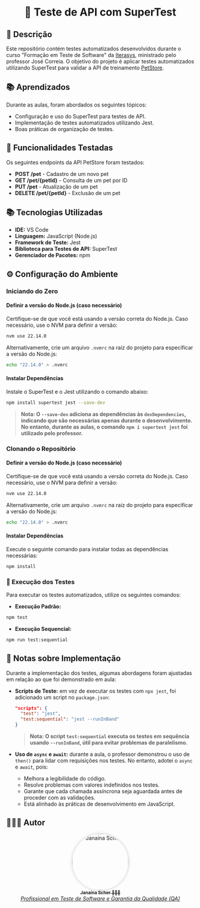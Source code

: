 <div  align="center">
	<h1>
		📡 Teste de API com SuperTest
	</h1>
</div>

## 🧐 Descrição

Este repositório contém testes automatizados desenvolvidos durante o curso "Formação em Teste de Software" da [Iterasys](https://iterasys.com.br/pt), ministrado pelo professor José Correia. O objetivo do projeto é aplicar testes automatizados utilizando SuperTest para validar a API de treinamento [PetStore](https://petstore.swagger.io/#/).

## 📚 Aprendizados

Durante as aulas, foram abordados os seguintes tópicos:

- Configuração e uso do SuperTest para testes de API.
- Implementação de testes automatizados utilizando Jest.
- Boas práticas de organização de testes.

## 🚀 Funcionalidades Testadas

Os seguintes endpoints da API PetStore foram testados:

- **POST /pet** - Cadastro de um novo pet
- **GET /pet/{petId}** - Consulta de um pet por ID
- **PUT /pet** - Atualização de um pet
- **DELETE /pet/{petId}** - Exclusão de um pet

## 📚 Tecnologias Utilizadas

- **IDE:** VS Code
- **Linguagem:** JavaScript (Node.js)
- **Framework de Teste:** Jest
- **Biblioteca para Testes de API:** SuperTest
- **Gerenciador de Pacotes:** npm

## ⚙️ Configuração do Ambiente

### Iniciando do Zero

#### Definir a versão do Node.js (caso necessário)

Certifique-se de que você está usando a versão correta do Node.js. Caso necessário, use o NVM para definir a versão:

```sh
nvm use 22.14.0
```

Alternativamente, crie um arquivo `.nvmrc` na raiz do projeto para especificar a versão do Node.js:

```sh
echo "22.14.0" > .nvmrc
```

#### Instalar Dependências

Instale o SuperTest e o Jest utilizando o comando abaixo:

```sh
npm install supertest jest --save-dev
```

> **Nota: O `--save-dev` adiciona as dependências às `devDependencies`, indicando que são necessárias apenas durante o desenvolvimento. No entanto, durante as aulas, o comando `npm i supertest jest` foi utilizado pelo professor.**

### Clonando o Repositório

#### Definir a versão do Node.js (caso necessário)

Certifique-se de que você está usando a versão correta do Node.js. Caso necessário, use o NVM para definir a versão:

```sh
nvm use 22.14.0
```

Alternativamente, crie um arquivo `.nvmrc` na raiz do projeto para especificar a versão do Node.js:

```sh
echo "22.14.0" > .nvmrc
```

#### Instalar Dependências

Execute o seguinte comando para instalar todas as dependências necessárias:

```sh
npm install
```

### 🧪 Execução dos Testes

Para executar os testes automatizados, utilize os seguintes comandos:

- **Execução Padrão:**

```sh
npm test
```

- **Execução Sequencial:**

```sh
npm run test:sequential
```

## 📜 Notas sobre Implementação

Durante a implementação dos testes, algumas abordagens foram ajustadas em relação ao que foi demonstrado em aula:

- **Scripts de Teste:** em vez de executar os testes com `npx jest`, foi adicionado um script no `package.json`:

  ```json
  "scripts": {
    "test": "jest",
    "test:sequential": "jest --runInBand"
  }
  ```

  > **Nota: O script `test:sequential` executa os testes em sequência usando `--runInBand`, útil para evitar problemas de paralelismo.**

- **Uso de `async` e `await`:** durante a aula, o professor demonstrou o uso de `then()` para lidar com requisições nos testes. No entanto, adotei o `async` e `await`, pois:
  - Melhora a legibilidade do código.
  - Resolve problemas com valores indefinidos nos testes.
  - Garante que cada chamada assíncrona seja aguardada antes de proceder com as validações.
  - Está alinhado às práticas de desenvolvimento em JavaScript.

## 🦸🏻‍♀️ Autor

<div align="center">
  <a href="https://github.com/janascher">
    <img src="https://avatars.githubusercontent.com/u/79182711?v=4" width="150px;" alt="Janaína Scher" style="border-radius: 50%; box-shadow: 0 0 10px rgba(0,0,0,0.2);">
    <br />
    <sub>
      <b>Janaína Scher</b> 👩🏻‍💻
    </sub>
    <br />
    <i>Profissional em Teste de Software e Garantia da Qualidade (QA)</i>
  </a>
</div>
